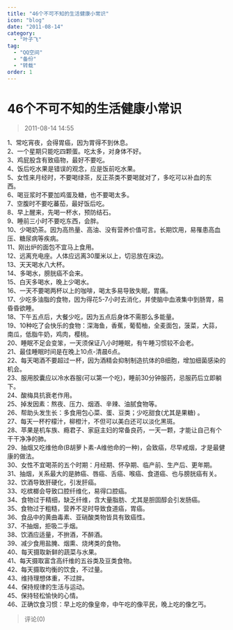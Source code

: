 ```yaml
---
title: "46个不可不知的生活健康小常识"
icon: "blog"
date: "2011-08-14"
category:
  - "叶子飞"
tag:
  - "QQ空间"
  - "备份"
  - "转载"
order: 1
---
```

# 46个不可不知的生活健康小常识
> 2011-08-14 14:55


1、常吃宵夜，会得胃癌，因为胃得不到休息。  
2、一个星期只能吃四颗蛋。吃太多，对身体不好。    
3、鸡屁股含有致癌物，最好不要吃。    
4、饭后吃水果是错误的观念，应是饭前吃水果。    
5、女性来月经时，不要喝绿茶，反正茶类不要喝就对了，多吃可以补血的东西。    
6、喝豆浆时不要加鸡蛋及糖，也不要喝太多。    
7、空腹时不要吃蕃茄，最好饭后吃。    
8、早上醒来，先喝一杯水，预防结石。    
9、睡前三小时不要吃东西，会胖。    
10、少喝奶茶。因为高热量、高油、没有营养价值可言。长期饮用，易罹患高血压、糖尿病等疾病。    
11、刚出炉的面包不宜马上食用。    
12、远离充电座。人体应远离30厘米以上，切忌放在床边。    
13、天天喝水八大杯。    
14、多喝水，膀胱癌不会来。    
15、白天多喝水，晚上少喝水。    
16、一天不要喝两杯以上的咖啡，喝太多易导致失眠，胃痛。    
17、少吃多油脂的食物，因为得花5-7小时去消化，并使脑中血液集中到肠胃，易昏昏欲睡。    
18、下午五点后，大餐少吃，因为五点后身体不需那么多能量。    
19、10种吃了会快乐的食物：深海鱼，香蕉，葡萄柚，全麦面包，菠菜，大蒜，南瓜，低脂牛奶，鸡肉，樱桃。    
20、睡眠不足会变笨，一天须保证八小时睡眠，有午睡习惯较不会老。    
21、最佳睡眠时间是在晚上10点-清晨6点。    
22、每天喝酒不要超过一杯，因为酒精会抑制制造抗体的B细胞，增加细菌感染的机会。    
23、服用胶囊应以冷水吞服(可以第一个吃)，睡前30分钟服药，忌服药后立即躺下。    
24、酸梅具抗衰老作用。  
25、掉发因素：熬夜、压力、烟酒、辛辣、油腻食物等。  
26、帮助头发生长：多食用包心菜、蛋、豆类；少吃甜食(尤其是果糖) 。    
27、每天一杯柠檬汁，柳橙汁，不但可以美白还可以淡化黑斑。    
28、苹果是机车族、瘾君子、家庭主妇的常备良药，一天一颗，才能让自己有个干干净净的肺。    
29、抽烟又吃维他命(B胡萝卜素-A维他命的一种)，会致癌，尽早戒烟，才是最健康的做法。    
30、女性不宜喝茶的五个时期：月经期、怀孕期、临产前、生产后、更年期。    
31、抽烟，关系最大的是肺癌、唇癌、舌癌、喉癌、食道癌、也与膀胱癌有关。    
32、饮酒导致肝硬化，引发肝癌。    
33、吃槟榔会导致口腔纤维化，易得口腔癌。    
34、食物过于精细，缺乏纤维，含大量脂肪、尤其是胆固醇会引发肠癌。    
35、食物过于粗糙，营养不足时导致食道癌，胃癌。    
36、食品中的黄曲毒素、亚硝酸类物皆具有致癌性。    
37、不抽烟，拒吸二手烟。    
38、饮酒应适量，不拚酒，不醉酒。    
39、减少食用盐腌、烟熏、烧烤类的食物。    
40、每天摄取新鲜的蔬菜与水果。    
41、每天摄取富含高纤维的五谷类及豆类食物。    
42、每天摄取均衡的饮食，不过量。    
43、维持理想体重，不过胖。    
44、保持规律的生活与运动。    
45、保持轻松愉快的心情。    
46、正确饮食习惯：早上吃的像皇帝，中午吃的像平民，晚上吃的像乞丐。
> 评论(0)

